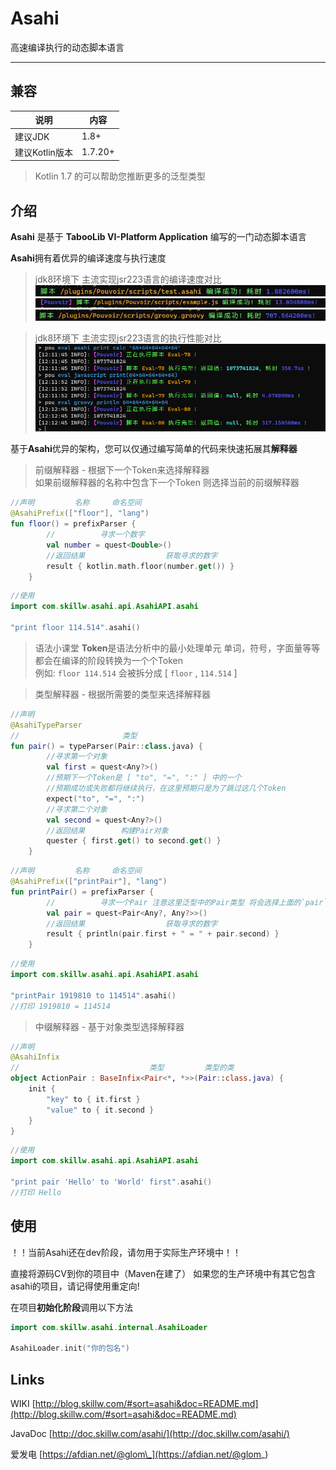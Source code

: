 # Asahi

高速编译执行的动态脚本语言

---

## 兼容

| 说明         | 内容      |
|------------|---------|
| 建议JDK      | 1.8+    |
| 建议Kotlin版本 | 1.7.20+ |

> Kotlin 1.7 的可以帮助您推断更多的泛型类型

## 介绍

**Asahi** 是基于 **TabooLib VI-Platform Application** 编写的一门动态脚本语言

**Asahi**拥有着优异的编译速度与执行速度
> jdk8环境下 主流实现jsr223语言的编译速度对比
![对比](images/compile_asahi.jpg)
![对比](images/compile_js.jpg)
![对比](images/compile_groovy.jpg)

> jdk8环境下 主流实现jsr223语言的执行性能对比
![对比](images/calc_com.png)

基于**Asahi**优异的架构，您可以仅通过编写简单的代码来快速拓展其**解释器**

> 前缀解释器 - 根据下一个Token来选择解释器  
> 如果前缀解释器的名称中包含下一个Token 则选择当前的前缀解释器

```kotlin
//声明         名称     命名空间
@AsahiPrefix(["floor"], "lang")
fun floor() = prefixParser {
        //          寻求一个数字
        val number = quest<Double>()
        //返回结果                  获取寻求的数字
        result { kotlin.math.floor(number.get()) }
    }
```

```kotlin
//使用
import com.skillw.asahi.api.AsahiAPI.asahi

"print floor 114.514".asahi()
```

> 语法小课堂
> **Token**是语法分析中的最小处理单元 单词，符号，字面量等等都会在编译的阶段转换为一个个Token  
> 例如: `floor 114.514` 会被拆分成 [ `floor` , `114.514` ]

> 类型解释器 - 根据所需要的类型来选择解释器

```kotlin
//声明
@AsahiTypeParser
//                       类型
fun pair() = typeParser(Pair::class.java) {
        //寻求第一个对象
        val first = quest<Any?>()
        //预期下一个Token是 [ "to", "=", ":" ] 中的一个
        //预期成功或失败都将继续执行，在这里预期只是为了跳过这几个Token
        expect("to", "=", ":")
        //寻求第二个对象
        val second = quest<Any?>()
        //返回结果        构建Pair对象
        quester { first.get() to second.get() }
    }
```

```kotlin
//声明         名称     命名空间
@AsahiPrefix(["printPair"], "lang")
fun printPair() = prefixParser {
        //          寻求一个Pair 注意这里泛型中的Pair类型 将会选择上面的`pair`类型解释器 作为解释器
        val pair = quest<Pair<Any?, Any?>>()
        //返回结果                  获取寻求的数字
        result { println(pair.first + " = " + pair.second) }
    }
```

```kotlin
//使用
import com.skillw.asahi.api.AsahiAPI.asahi

"printPair 1919810 to 114514".asahi()
//打印 1919810 = 114514
```

> 中缀解释器 - 基于对象类型选择解释器

```kotlin
//声明
@AsahiInfix
//                             类型         类型的类
object ActionPair : BaseInfix<Pair<*, *>>(Pair::class.java) {
    init {
        "key" to { it.first }
        "value" to { it.second }
    }
}
```

```kotlin
//使用
import com.skillw.asahi.api.AsahiAPI.asahi

"print pair 'Hello' to 'World' first".asahi()
//打印 Hello
```

## 使用

！！当前Asahi还在dev阶段，请勿用于实际生产环境中！！

直接将源码CV到你的项目中（Maven在建了）
如果您的生产环境中有其它包含asahi的项目，请记得使用重定向!

在项目**初始化阶段**调用以下方法

```kotlin
import com.skillw.asahi.internal.AsahiLoader

AsahiLoader.init("你的包名")
```

## Links

WIKI [http://blog.skillw.com/#sort=asahi&doc=README.md](http://blog.skillw.com/#sort=asahi&doc=README.md)

JavaDoc [http://doc.skillw.com/asahi/](http://doc.skillw.com/asahi/)

爱发电 [https://afdian.net/@glom\_](https://afdian.net/@glom_)
